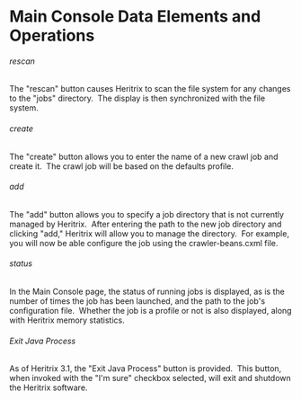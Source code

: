 # Main Console Data Elements and Operations

###### rescan

The "rescan" button causes Heritrix to scan the file system for any
changes to the "jobs" directory.  The display is then synchronized with
the file system.

###### create

The "create" button allows you to enter the name of a new crawl job and
create it.  The crawl job will be based on the defaults profile.

###### add

The "add" button allows you to specify a job directory that is not
currently managed by Heritrix.  After entering the path to the new job
directory and clicking "add," Heritrix will allow you to manage the
directory.  For example, you will now be able configure the job using
the crawler-beans.cxml file.

###### status

In the Main Console page, the status of running jobs is displayed, as is
the number of times the job has been launched, and the path to the job's
configuration file.  Whether the job is a profile or not is also
displayed, along with Heritrix memory statistics.

###### Exit Java Process

As of Heritrix 3.1, the "Exit Java Process" button is provided.  This
button, when invoked with the "I'm sure" checkbox selected, will exit
and shutdown the Heritrix software.
